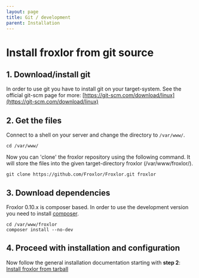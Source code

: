 ```yaml
---
layout: page
title: Git / development
parent: Installation
---
```


# Install froxlor from git source

## 1. Download/install git

In order to use git you have to install git on your target-system. See the official git-scm page for more: [https://git-scm.com/download/linux](https://git-scm.com/download/linux)

## 2. Get the files

Connect to a shell on your server and change the directory to `/var/www/`.

````shell
cd /var/www/
````

Now you can 'clone' the froxlor repository using the following command. It will store the files into the given target-directory froxlor (/var/www/froxlor/).

````shell
git clone https://github.com/Froxlor/Froxlor.git froxlor
````

## 3. Download dependencies

Froxlor 0.10.x is composer based. In order to use the development version you need to install [composer](https://getcomposer.org/download/).

````shell
cd /var/www/froxlor
composer install --no-dev
````

## 4. Proceed with installation and configuration

Now follow the general installation documentation starting with **step 2**: [Install froxlor from tarball](/general/installation/tarball.html#2-set-permissions)
